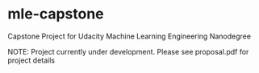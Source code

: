 # mle-capstone
Capstone Project for Udacity Machine Learning Engineering Nanodegree

NOTE: Project currently under development. Please see proposal.pdf for project details
